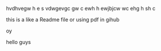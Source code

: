
hvdhvegw h e s
vdwgevgc gw
c ewh h ewjbjcw
wc ehg h sh c

this is a like a Readme file or using pdf in gihub


oy


hello guys

